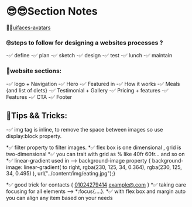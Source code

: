 # 😎😎Section Notes

🐳🐳[uifaces-avatars](https://www.uifaces.co/browse-avatars/)

### 🙄steps to follow for designing a websites processes ?

-✅ define
-✅ plan
-✅ sketch
-✅ design
-✅ test
-✅ lunch
-✅ maintain

### 🕎website sections:

-✅ logo + Navigation
-✅ Hero
-✅ Featured in
-✅ How it works
-✅ Meals {and list of diets}
-✅ Testimonial + Gallery
-✅ Pricing + features
-✅ Features
-✅ CTA
-✅ Footer

## 🚫Tips && Tricks:

-✅ img tag is inline, to remove the space between images so use display:block property.

*✅ filter property to filter images.
*✅ flex box is one dimensional , grid is two-dimensional
*✅ you can trait with grid as % like 40fr 60fr... and so on
*✅ linear-gradient used in --> background-image property
{ background-image: linear-gradient(
to right,
rgba(230, 125, 34, 0.364),
rgba(230, 125, 34, 0.495)
),
url("../content/img/eating.jpg");}

*✅ good trick for contacts
{ <a href="tel:01024279414">01024279414</a>
<a href="mailto:example@.com">example@.com</a>
}
*✅ taking care focusing for all elements --> \*:focus{....}.
\*✅ with flex box and margin auto you can align any item based on your needs
